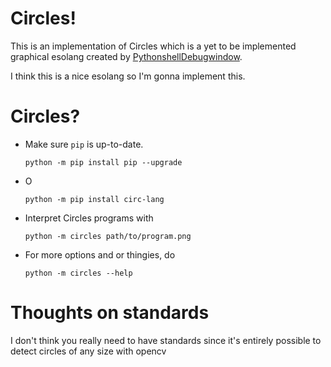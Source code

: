 # Circles!

This is an implementation of Circles which is a yet to be implemented graphical esolang created by [PythonshellDebugwindow](https://github.com/PythonshellDebugwindow).

I think this is a nice esolang so I'm gonna implement this.

# Circles?

* Make sure `pip` is up-to-date.
  ```
  python -m pip install pip --upgrade
  ```
* O
  ```
  python -m pip install circ-lang
  ```
* Interpret Circles programs with
  ```
  python -m circles path/to/program.png
  ```
* For more options and or thingies, do
  ```
  python -m circles --help
  ```
# Thoughts on standards

I don't think you really need to have standards since it's entirely possible to detect circles of any size with opencv

